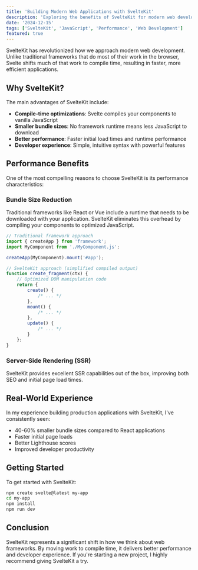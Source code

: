 ```yaml
---
title: 'Building Modern Web Applications with SvelteKit'
description: 'Exploring the benefits of SvelteKit for modern web development, including performance optimizations and developer experience.'
date: '2024-12-15'
tags: ['SvelteKit', 'JavaScript', 'Performance', 'Web Development']
featured: true
---
```


SvelteKit has revolutionized how we approach modern web development. Unlike traditional frameworks that do most of their work in the browser, Svelte shifts much of that work to compile time, resulting in faster, more efficient applications.

## Why SvelteKit?

The main advantages of SvelteKit include:

- **Compile-time optimizations**: Svelte compiles your components to vanilla JavaScript
- **Smaller bundle sizes**: No framework runtime means less JavaScript to download
- **Better performance**: Faster initial load times and runtime performance
- **Developer experience**: Simple, intuitive syntax with powerful features

## Performance Benefits

One of the most compelling reasons to choose SvelteKit is its performance characteristics:

### Bundle Size Reduction

Traditional frameworks like React or Vue include a runtime that needs to be downloaded with your application. SvelteKit eliminates this overhead by compiling your components to optimized JavaScript.

```javascript
// Traditional framework approach
import { createApp } from 'framework';
import MyComponent from './MyComponent.js';

createApp(MyComponent).mount('#app');
```

```javascript
// SvelteKit approach (simplified compiled output)
function create_fragment(ctx) {
	// Optimized DOM manipulation code
	return {
		create() {
			/* ... */
		},
		mount() {
			/* ... */
		},
		update() {
			/* ... */
		}
	};
}
```

### Server-Side Rendering (SSR)

SvelteKit provides excellent SSR capabilities out of the box, improving both SEO and initial page load times.

## Real-World Experience

In my experience building production applications with SvelteKit, I've consistently seen:

- 40-60% smaller bundle sizes compared to React applications
- Faster initial page loads
- Better Lighthouse scores
- Improved developer productivity

## Getting Started

To get started with SvelteKit:

```bash
npm create svelte@latest my-app
cd my-app
npm install
npm run dev
```

## Conclusion

SvelteKit represents a significant shift in how we think about web frameworks. By moving work to compile time, it delivers better performance and developer experience. If you're starting a new project, I highly recommend giving SvelteKit a try.
